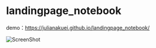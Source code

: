 # landingpage_notebook

demo：https://julianakuei.github.io/landingpage_notebook/

![ScreenShot](https://raw.github.com/julianakuei/landingpage_notebook/master/screenshot.PNG)